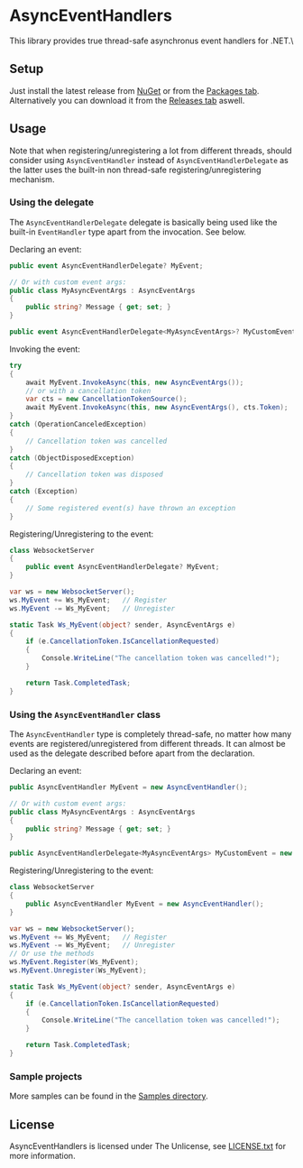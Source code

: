 # AsyncEventHandlers
This library provides true thread-safe asynchronus event handlers for .NET.\

## Setup
Just install the latest release from [NuGet](https://www.nuget.org/packages/AsyncEventHandlers) or from the [Packages tab](https://github.com/TheDusty01/AsyncEventHandlers/packages). Alternatively you can download it from the [Releases tab](https://github.com/TheDusty01/AsyncEventHandlers/releases) aswell.

## Usage
Note that when registering/unregistering a lot from different threads, should consider using ``AsyncEventHandler`` instead of ``AsyncEventHandlerDelegate`` as the latter uses the built-in non thread-safe registering/unregistering mechanism.

### Using the delegate
The ``AsyncEventHandlerDelegate`` delegate is basically being used like the built-in ``EventHandler`` type apart from the invocation. See below.

Declaring an event:
```cs
public event AsyncEventHandlerDelegate? MyEvent;

// Or with custom event args:
public class MyAsyncEventArgs : AsyncEventArgs
{
    public string? Message { get; set; }
}

public event AsyncEventHandlerDelegate<MyAsyncEventArgs>? MyCustomEvent;
```

Invoking the event:
```cs
try
{
    await MyEvent.InvokeAsync(this, new AsyncEventArgs());
    // or with a cancellation token
    var cts = new CancellationTokenSource();
    await MyEvent.InvokeAsync(this, new AsyncEventArgs(), cts.Token);
}
catch (OperationCanceledException)
{
    // Cancellation token was cancelled
}
catch (ObjectDisposedException)
{
    // Cancellation token was disposed
}
catch (Exception)
{
    // Some registered event(s) have thrown an exception
}
```

Registering/Unregistering to the event:
```cs
class WebsocketServer
{
    public event AsyncEventHandlerDelegate? MyEvent;
}

var ws = new WebsocketServer();
ws.MyEvent += Ws_MyEvent;   // Register
ws.MyEvent -= Ws_MyEvent;   // Unregister

static Task Ws_MyEvent(object? sender, AsyncEventArgs e)
{
    if (e.CancellationToken.IsCancellationRequested)
    {
        Console.WriteLine("The cancellation token was cancelled!");
    }

    return Task.CompletedTask;
}
```

### Using the ``AsyncEventHandler`` class
The  ``AsyncEventHandler`` type is completely thread-safe, no matter how many events are registered/unregistered from different threads. It can almost be used as the delegate described before apart from the declaration.

Declaring an event:
```cs
public AsyncEventHandler MyEvent = new AsyncEventHandler();

// Or with custom event args:
public class MyAsyncEventArgs : AsyncEventArgs
{
    public string? Message { get; set; }
}

public AsyncEventHandlerDelegate<MyAsyncEventArgs> MyCustomEvent = new AsyncEventHandler<MyAsyncEventArgs>();
```

Registering/Unregistering to the event:
```cs
class WebsocketServer
{
    public AsyncEventHandler MyEvent = new AsyncEventHandler();
}

var ws = new WebsocketServer();
ws.MyEvent += Ws_MyEvent;   // Register
ws.MyEvent -= Ws_MyEvent;   // Unregister
// Or use the methods
ws.MyEvent.Register(Ws_MyEvent);
ws.MyEvent.Unregister(Ws_MyEvent);

static Task Ws_MyEvent(object? sender, AsyncEventArgs e)
{
    if (e.CancellationToken.IsCancellationRequested)
    {
        Console.WriteLine("The cancellation token was cancelled!");
    }

    return Task.CompletedTask;
}
```

### Sample projects
More samples can be found in the [Samples directory](/Samples).


## License
AsyncEventHandlers is licensed under The Unlicense, see [LICENSE.txt](/LICENSE.txt) for more information.